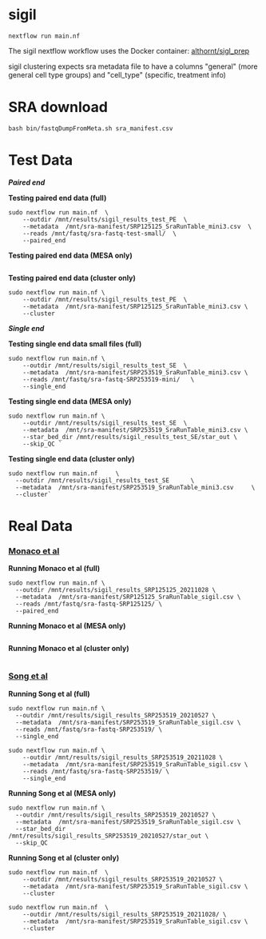 # sigil

`nextflow run main.nf`

The sigil nextflow workflow uses the Docker container:  [althornt/sigl_prep](https://hub.docker.com/r/althornt/sigl_prep)

sigil clustering expects sra metadata file to have a columns "general" (more general cell type groups) and "cell_type" (specific, treatment info)

# SRA download

`bash bin/fastqDumpFromMeta.sh sra_manifest.csv`





# Test Data

_**Paired end**_


**Testing paired end data (full)**
```
sudo nextflow run main.nf  \
    --outdir /mnt/results/sigil_results_test_PE  \
    --metadata  /mnt/sra-manifest/SRP125125_SraRunTable_mini3.csv  \
    --reads /mnt/fastq/sra-fastq-test-small/  \
    --paired_end
```


**Testing paired end data (MESA only)**

```
```


**Testing paired end data (cluster only)**
```
sudo nextflow run main.nf \
    --outdir /mnt/results/sigil_results_test_PE  \
    --metadata  /mnt/sra-manifest/SRP125125_SraRunTable_mini3.csv \
    --cluster
```


_**Single end**_

**Testing single end data small files (full)**
```
sudo nextflow run main.nf \
    --outdir /mnt/results/sigil_results_test_SE  \
    --metadata  /mnt/sra-manifest/SRP253519_SraRunTable_mini3.csv \
    --reads /mnt/fastq/sra-fastq-SRP253519-mini/   \
    --single_end
```

**Testing single end data (MESA only)**

```
sudo nextflow run main.nf \
    --outdir /mnt/results/sigil_results_test_SE  \
    --metadata  /mnt/sra-manifest/SRP253519_SraRunTable_mini3.csv \
    --star_bed_dir /mnt/results/sigil_results_test_SE/star_out \
    --skip_QC `
```

**Testing single end data (cluster only)**
```
sudo nextflow run main.nf     \
  --outdir /mnt/results/sigil_results_test_SE      \
  --metadata  /mnt/sra-manifest/SRP253519_SraRunTable_mini3.csv     \
  --cluster`
```

# Real Data

### [Monaco et al](https://www.cell.com/cell-reports/pdf/S2211-1247(19)30059-2.pdf)
**Running Monaco et al (full)**
```
sudo nextflow run main.nf \
  --outdir /mnt/results/sigil_results_SRP125125_20211028 \
  --metadata  /mnt/sra-manifest/SRP125125_SraRunTable_sigil.csv \
  --reads /mnt/fastq/sra-fastq-SRP125125/ \
  --paired_end
```

**Running Monaco et al (MESA only)**
```

```

**Running Monaco et al (cluster only)**
```

```


### [Song et al](https://www.sciencedirect.com/science/article/pii/S2211124719300592?via%3Dihub)

**Running Song et al (full)**

```
sudo nextflow run main.nf \
  --outdir /mnt/results/sigil_results_SRP253519_20210527 \
  --metadata  /mnt/sra-manifest/SRP253519_SraRunTable_sigil.csv \
  --reads /mnt/fastq/sra-fastq-SRP253519/ \
  --single_end

sudo nextflow run main.nf \
    --outdir /mnt/results/sigil_results_SRP253519_20211028 \
    --metadata  /mnt/sra-manifest/SRP253519_SraRunTable_sigil.csv \
    --reads /mnt/fastq/sra-fastq-SRP253519/ \
    --single_end

```

**Running Song et al (MESA only)**

```
sudo nextflow run main.nf \
  --outdir /mnt/results/sigil_results_SRP253519_20210527 \
  --metadata  /mnt/sra-manifest/SRP253519_SraRunTable_sigil.csv \
  --star_bed_dir /mnt/results/sigil_results_SRP253519_20210527/star_out \
  --skip_QC
```

  **Running Song et al (cluster only)**
```
sudo nextflow run main.nf  \
    --outdir /mnt/results/sigil_results_SRP253519_20210527 \
    --metadata  /mnt/sra-manifest/SRP253519_SraRunTable_sigil.csv \
    --cluster
```

```
sudo nextflow run main.nf  \
    --outdir /mnt/results/sigil_results_SRP253519_20211028/ \
    --metadata  /mnt/sra-manifest/SRP253519_SraRunTable_sigil.csv \
    --cluster
```
